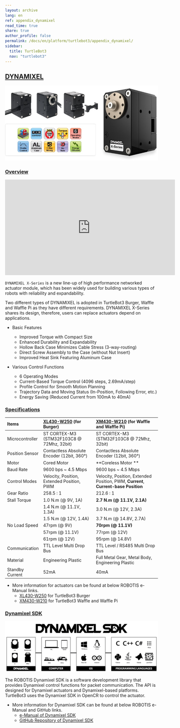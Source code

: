 ```yaml
---
layout: archive
lang: en
ref: appendix_dynamixel
read_time: true
share: true
author_profile: false
permalink: /docs/en/platform/turtlebot3/appendix_dynamixel/
sidebar:
  title: TurtleBot3
  nav: "turtlebot3"
---
```


<div style="counter-reset: h1 21"></div>
<div style="counter-reset: h2 0"></div>

<!--[dummy Header 1]>
  <h1 id="appendixes"><a href="#appendixes">Appendixes</a></h1>
<![end dummy Header 1]-->

## [DYNAMIXEL](#appendix-dynamixel)

![](/assets/images/platform/turtlebot3/appendix_dynamixel/dynamixel_x.jpg)

### [Overview](#overview)

<iframe width="560" height="315" src="https://www.youtube.com/embed/gZWoyCvU-U8" frameborder="0" allowfullscreen></iframe>

`DYNAMIXEL X-Series` is a new line-up of high performance networked actuator module, which has been widely used for building various types of robots with reliability and expandability. 

Two different types of DYNAMIXEL is adopted in TurtleBot3 Burger, Waffle and Waffle Pi as they have different requirements. DYNAMIXEL X-Series shares its design, therefore, users can replace actuators depend on applications.

- Basic Features
  - Improved Torque with Compact Size
  - Enhanced Durability and Expandability
  - Hollow Back Case Minimizes Cable Stress (3-way-routing)
  - Direct Screw Assembly to the Case (without Nut Insert)
  - Improved Heat Sink Featuring Aluminum Case

- Various Control Functions  
  - 6 Operating Modes
  - Current-Based Torque Control (4096 steps, 2.69mA/step)
  - Profile Control for Smooth Motion Planning
  - Trajectory Data and Moving Status (In-Position, Following Error, etc.)
  - Energy Saving (Reduced Current from 100mA to 40mA)

### [Specifications](#specifications)

| Items           | [XL430-W250][xl430_w250] (for Burger)          | [XM430-W210][xm430_w210] (for Waffle and Waffle Pi)                                |
|:----------------|:-----------------------------------------------|:-----------------------------------------------------------------------------------|
| Microcontroller | ST CORTEX-M3 (STM32F103C8 @ 72Mhz, 32bit)      | ST CORTEX-M3 (STM32F103C8 @ 72Mhz, 32bit)                                          |
| Position Sensor | Contactless Absolute Encoder (12bit, 360&deg;) | Contactless Absolute Encoder (12bit, 360&deg;)                                     |
| Motor           | Cored Motor                                    | **Coreless Motor **                                                                |
| Baud Rate       | 9600 bps ~ 4.5 Mbps                            | 9600 bps ~ 4.5 Mbps                                                                |
| Control Modes   | Velocity, Position, Extended Position, PWM     | Velocity, Position, Extended Position, PWM, **Current**, **Current-base Position** |
| Gear Ratio      | 258.5 : 1                                      | 212.6 : 1                                                                          |
| Stall Torque    | 1.0 N.m (@ 9V, 1A)                             | **2.7 N.m (@ 11.1V, 2.1A)**                                                        |
|                 | 1.4 N.m (@ 11.1V, 1.3A)                        | 3.0 N.m (@ 12V, 2.3A)                                                              |
|                 | 1.5 N.m (@ 12V, 1.4A)                          | 3.7 N.m (@ 14.8V, 2.7A)                                                            |
| No Load Speed   | 47rpm (@ 9V)                                   | **70rpm (@ 11.1V)**                                                                |
|                 | 57rpm (@ 11.1V)                                | 77rpm (@ 12V)                                                                      |
|                 | 61rpm (@ 12V)                                  | 95rpm (@ 14.8V)                                                                    |
| Communication   | TTL Level Multi Drop Bus                       | TTL Level / RS485 Multi Drop Bus                                                   |
| Material        | Engineering Plastic                            | Full Metal Gear, Metal Body, Engineering Plastic                                   |
| Standby Current | 52mA                                           | 40mA                                                                               |


- More information for actuators can be found at below ROBOTIS e-Manual links.  
  - [XL430-W250][xl430_w250] for TurtleBot3 Burger
  - [XM430-W210][xm430_w210] for TurtleBot3 Waffle and Waffle Pi

### [Dynamixel SDK](#dynamixel-sdk)

![](/assets/images/sw/sdk/dynamixel_sdk/overview/dynamixel_sdk_concept_logo.jpg)

The ROBOTIS Dynamixel SDK is a software development library that provides Dynamixel control functions for packet communication. The API is designed for Dynamixel actuators and Dynamixel-based platforms. TurtleBot3 uses the Dynamixel SDK in OpenCR to control the actuator.

- More information for Dynamixel SDK can be found at below ROBOTIS e-Manual and GitHub links.
  - [e-Manual of Dynamixel SDK][dynamixel_sdk]
  - [GitHub Repository of Dynamixel SDK][dynamixel_sdk_github]

[dynamixel]: http://en.robotis.com/subindex/dxl_en.php
[xl430_w250]: /docs/en/dxl/x/xl430-w250/
[xm430_w210]: /docs/en/dxl/x/xm430-w210/
[dynamixel_sdk]: /docs/en/software/dynamixel/dynamixel_sdk/overview/ 
[dynamixel_sdk_github]: https://github.com/ROBOTIS-GIT/DynamixelSDK
